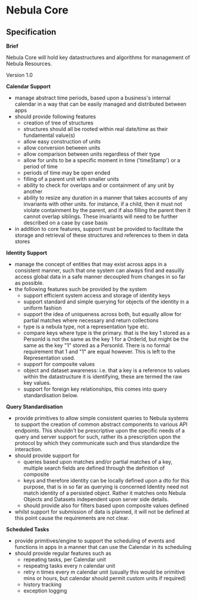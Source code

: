 # Nebula Core

## Specification

**Brief**

Nebula Core will hold key datastructures and algorithms for management of Nebula Resources. 

Version 1.0

**Calendar Support**
- manage abstract time periods, based upon a business's internal calendar in a way that can be easily managed and distributed between apps 
- should provide following features
    - creation of tree of structures
    - structures should all be rooted within real date/time as their fundamental value(s)
    - allow easy construction of units 
    - allow conversion between units
    - allow comparison between units regardless of their type
    - allow for units to be a specific moment in time ('timeStamp') or a period of time
    - periods of time may be open ended
    - filling of a parent unit with smaller units 
    - ability to check for overlaps and or containment of any unit by another
    - ability to resize any duration in a manner that takes accounts of any invariants with other units. for instance, if a child, then it must not violate containment by the parent, and if also filling the parent then it cannot overlap siblings. These invariants will need to be further described on a case by case basis
- in addition to core features, support must be provided to facilitate the storage and retrieval of these structures and references to them in data stores

**Identity Support**
- manage the concept of entities that may exist across apps in a consistent manner, such that one system can always find and easuilly access global data
in a safe manner decoupled from changes in so far as possible.   
- the following features such be provided by the system
    - support efficient system access and storage of identity keys
    - support standard and simple querying for objects of the identity in a uniform fashion
    - support the idea of uniqueness across both, but equally allow for partial matches where necessary and return collections
    - type is a nebula type, not a representation type etc. 
    - compare keys where type is the primary. that is the key 1 stored as a PersonId is not the same as the key 1 for a OrderId, but might be the same as the key "1" stored as a PersonId. There is no formal requirement that 1 and "1" are equal however. This is left to the Representation used.
    - support for composite values
    - object and dataset awareness: i.e. that a key is a reference to values within the datastructure it is identifying, these are termed the raw key values. 
    - support for foreign key relationships, this comes into query standardisation below.   

**Query Standardisation**
- provide primitives to allow simple consistent queries to Nebula systems to support the creation of common abstract components to various API endpoints. This shouldn't be prescriptive upon the specific needs of a query and server support for such, rather its a prescription upon the protocol by which they communicate such and thus standardize the interaction. 
- should provide support for
    - queries based upon matches and/or partial matches of a key, multiple search fields are defined through the definition of composite 
    - keys and therefore identity can be locally defined upon a dto for this purpose, that is in so far as querying is concerned Identity need not match identity of a persisted object. Rather it matches onto Nebula Objects and Datasets independent upon server side details. 
    - should provide also for filters based upon composite values defined  
- whilst support for submission of data is planned, it will not be defined at this point cause the requirements are not clear.   

**Scheduled Tasks**
- provide primitives/engine to support the scheduling of events and functions in apps in a manner that can use the Calendar in its scheduling
- should provide regular features such as 
    - repeating tasks, per Calendar unit
    - respeatng tasks every n calendar unit 
    - retry n times every m calendar unit (usually this would be orimitive mins or hours, but calendar should permit custom units if required)
    - history tracking 
    - exception logging 